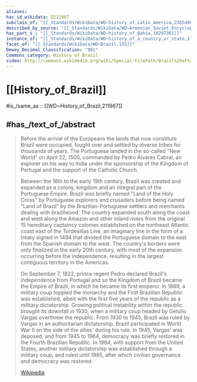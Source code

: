 ```yaml
---
aliases:
has_id_wikidata: Q211967
subclass_of: "[[_Standards/WikiData/WD~history_of_Latin_America,2365406]]"
described_by_source: "[[_Standards/WikiData/WD~Armenian_Soviet_Encyclopedia,2657718]]"
has_part_s_: "[[_Standards/WikiData/WD~history_of_Bahia,10297361]]"
instance_of: "[[_Standards/WikiData/WD~history_of_a_country_or_state,17544377]]"
facet_of: "[[_Standards/WikiData/WD~Brazil,155]]"
Dewey_Decimal_Classification: "981"
Commons_category: History of Brazil
video: http://commons.wikimedia.org/wiki/Special:FilePath/Brazil%20at%20War%20%281943%29.ogv
---
```


# [[History_of_Brazil]] 

#is_/same_as :: [[WD~History_of_Brazil,211967]] 

## #has_/text_of_/abstract 

> Before the arrival of the Europeans the lands that now constitute Brazil 
> were occupied, fought over and settled by diverse tribes for thousands of years. 
> The Portuguese landed in the so-called "New World" on April 22, 1500, 
> commanded by Pedro Álvares Cabral, an explorer on his way to India 
> under the sponsorship of the Kingdom of Portugal and the support of the Catholic Church.
>
> Between the 16th to the early 19th century, Brazil was created and expanded as a colony, kingdom and an integral part of the Portuguese Empire. Brazil was briefly named "Land of the Holy Cross" by Portuguese explorers and crusaders before being named "Land of Brazil" by the Brazilian-Portuguese settlers and merchants dealing with brazilwood. The country expanded south along the coast and west along the Amazon and other inland rivers from the original 15 hereditary captaincy colonies established on the northeast Atlantic coast east of the Tordesillas Line, an imaginary line in the form of a treaty signed in 1494 that divided the Portuguese domain to the east from the Spanish domain to the west. The country's borders were only finalized in the early 20th century, with most of the expansion occurring before the independence, resulting in the largest contiguous territory in the Americas.
>
> On September 7, 1822, prince regent Pedro declared Brazil's independence from Portugal and so the Kingdom of Brazil became the Empire of Brazil, in which he became its first emperor. In 1889, a military coup toppled the monarchy and the First Brazilian Republic was established, albeit with the first five years of the republic as a military dictatorship. Growing political instability within the republic brought its downfall in 1930, when a military coup headed by Getúlio Vargas overthrew the republic. From 1930 to 1945, Brazil was ruled by Vargas in an authoritarian dictatorship. Brazil participated in World War II on the side of the allies' during his rule. In 1945, Vargas' was deposed, and from 1945 to 1964, democracy was briefly restored in the Fourth Brazilian Republic. In 1964, with support from the United States, another military dictatorship was established through a military coup, and ruled until 1985, after which civilian governance and democracy was restored.
>
> [Wikipedia](https://en.wikipedia.org/wiki/History%20of%20Brazil) 

